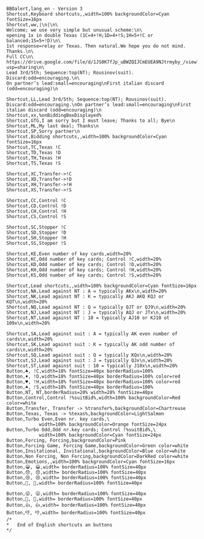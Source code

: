     
    
    
    BBOalert,lang_en - Version 3
    Shortcut,Keyboard shortcuts,,width=100% backgroundColor=Cyan fontSize=16px
    Shortcut,ww,|\n|\n\
    Welcome; we use very simple but unusual scheme:\n\
    opening 1x in double Texas (1C=4+!H;1D=4+!S;1H=5+!C or balanced;1S=5+!D)\n\
    1st response=relay or Texas. Then natural.We hope you do not mind. Thanks.\n\
    Full CC\n\
    https://drive.google.com/file/d/1JS0K7fJp_uBWZQIJCmEUEA9NJtrmyby_/view?usp=sharing\n\
    Lead 3rd/5th; Sequence:top(NT); Rousinov(suit). Discard:odd=encouraging.\n\
    On partner’s lead:small=encouraging\nFirst italian discard (odd=encouraging)\n

    Shortcut,LL,Lead 3rd/5th; Sequence:top(NT); Rousinov(suit). Discard:odd=encouraging.\nOn partner’s lead:small=encouraging\nFirst italian discard (odd=encouraging)\n
    Shortcut,xx,%onBiddingBoxDisplayed%
    Shortcut,GTG,I am sorry but I must leave; Thanks to all; Bye\n
    Shortcut,ML,My last deal; Thanks\n
    Shortcut,SP,Sorry partner\n
    Shortcut,Bidding shortcuts,,width=100% backgroundColor=Cyan fontSize=16px
    Shortcut,TC,Texas !C
    Shortcut,TD,Texas !D
    Shortcut,TH,Texas !H
    Shortcut,TS,Texas !S

    Shortcut,XC,Transfer->!C
    Shortcut,XD,Transfer->!D
    Shortcut,XH,Transfer->!H
    Shortcut,XS,Transfer->!S

    Shortcut,CC,Control !C
    Shortcut,CD,Control !D
    Shortcut,CH,Control !H
    Shortcut,CS,Control !S

    Shortcut,SC,Stopper !C
    Shortcut,SD,Stopper !D
    Shortcut,SH,Stopper !H
    Shortcut,SS,Stopper !S

    Shortcut,KE,Even number of key cards,width=20%
    Shortcut,KC,Odd number of key cards; Control !C,width=20%
    Shortcut,KD,Odd number of key cards; Control !D,width=20%
    Shortcut,KH,Odd number of key cards; Control !H,width=20%
    Shortcut,KS,Odd number of key cards; Control !S,width=20%

    Shortcut,Lead shortcuts,,width=100% backgroundColor=Cyan fontSize=16px
    Shortcut,NA,Lead against NT : A = typically AKx\n,width=20%
    Shortcut,NK,Lead against NT : K = typically AKJ AKQ KQJ or KQT\n,width=20%
    Shortcut,NQ,Lead against NT : Q = typically QJT or QJ9\n,width=20%
    Shortcut,NJ,Lead against NT : J = typically AQJ or JTx\n,width=20%
    Shortcut,NT,Lead against NT : 10 = typically AJ10 or KJ10 ot 109x\n,width=20%

    Shortcut,SA,Lead against suit : A = typically AK even number of cards\n,width=20%
    Shortcut,SK,Lead against suit : K = typically AK odd number of cards\n,width=20%
    Shortcut,SQ,Lead against suit : Q = typically KQx\n,width=20%
    Shortcut,SJ,Lead against suit : J = typically QJx\n,width=20%
    Shortcut,ST,Lead against suit : 10 = typically J10x\n,width=20%
    Button,♣, !C,width=18% fontSize=40px borderRadius=100%
    Button,♦, !D,width=18% fontSize=40px borderRadius=100% color=red
    Button,♥, !H,width=18% fontSize=40px borderRadius=100% color=red
    Button,♠, !S,width=18% fontSize=40px borderRadius=100%
    Button,NT, NT,borderRadius=20% width=28% fontSize=40px
    Button,Control,Control !%suitBid%,width=100% backgroundColor=Red color=white
    Button,Transfer, Transfer -> %transfer%,backgroundColor=Chartreuse
    Button,Texas, Texas -> %texas%,backgroundColor=LightSalmon
    Button,Turbo Even,Even nr. key cards,\
                width=100% backgroundColor=Orange fontSize=24px
    Button,Turbo Odd,Odd nr.key cards; Control !%suitBid%,\
                width=100% backgroundColor=Cyan fontSize=24px
    Button,Forcing, Forcing,backgroundColor=Pink
    Button,Forcing Game, Forcing Game,backgroundColor=Green color=white
    Button,Invitational, Invitational,backgroundColor=Blue color=white
    Button,Non Forcing, Non Forcing,backgroundColor=DarkRed color=white
    Button,Emotions,,width=100% backgroundColor=Cyan fontSize=16px
    Button,😀, 😀,width= borderRadius=100% fontSize=40px
    Button,😞, 😞,width= borderRadius=100% fontSize=40px
    Button,😢, 😢,width= borderRadius=100% fontSize=40px
    Button,😬, 😬,width= borderRadius=100% fontSize=40px

    Button,😛, 😛,width= borderRadius=100% fontSize=40px
    Button,👹, 👹,width= borderRadius=100% fontSize=40px
    Button,👍, 👍,width= borderRadius=100% fontSize=40px
    Button,👎, 👎,width= borderRadius=100% fontSize=40px
    /*
    *   End of English shortcuts an buttons
    */
